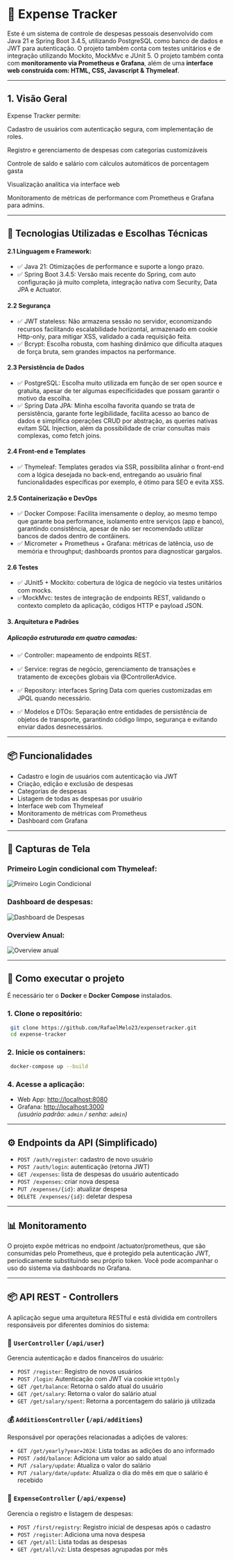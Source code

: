 
# 💸 Expense Tracker

Este é um sistema de controle de despesas pessoais desenvolvido com Java 21 e Spring Boot 3.4.5, utilizando PostgreSQL como banco de dados e JWT para autenticação. O projeto também conta com testes unitários e de integração utilizando Mockito, MockMvc e JUnit 5.
O projeto também conta com **monitoramento via Prometheus e Grafana**, além de uma **interface web construída com: HTML, CSS, Javascript & Thymeleaf**.

---

## 1. Visão Geral
Expense Tracker permite:

Cadastro de usuários com autenticação segura, com implementação de roles.

Registro e gerenciamento de despesas com categorias customizáveis

Controle de saldo e salário com cálculos automáticos de porcentagem gasta

Visualização analítica via interface web

Monitoramento de métricas de performance com Prometheus e Grafana para admins.

---

## 🔧 Tecnologias Utilizadas e Escolhas Técnicas

#### 2.1 Linguagem e Framework:
- ✅ Java 21: Otimizações de performance e suporte a longo prazo.
- ✅ Spring Boot 3.4.5: Versão mais recente do Spring, com auto configuração já muito completa, integração nativa com Security, Data JPA e Actuator.
#### 2.2 Segurança 
- ✅ JWT stateless: Não armazena sessão no servidor, economizando recursos facilitando escalabilidade horizontal, armazenado em cookie Http-only, para mitigar XSS, validado a cada requisição feita.
- ✅ Bcrypt: Escolha robusta, com hashing dinâmico que dificulta ataques de força bruta, sem grandes impactos na performance.
#### 2.3 Persistência de Dados
- ✅ PostgreSQL: Escolha muito utilizada em função de ser open source e gratuita, apesar de ter algumas especificidades que possam garantir o motivo da escolha.
- ✅ Spring Data JPA: Minha escolha favorita quando se trata de persistência, garante forte legibilidade, facilita acesso ao banco de dados e simplifica operações CRUD por abstração, as queries nativas evitam SQL Injection, além da possibilidade de criar consultas mais complexas, como fetch joins.
#### 2.4 Front-end e Templates
- ✅ Thymeleaf: Templates gerados via SSR, possibilita alinhar o front-end com a lógica desejada no back-end, entregando ao usuário final funcionalidades específicas por exemplo, é ótimo para SEO e evita XSS.
#### 2.5 Containerização e DevOps
- ✅ Docker Compose: Facilita imensamente o deploy, ao mesmo tempo que garante boa performance, isolamento entre serviços (app e banco), garantindo consistência, apesar de não ser recomendado utilizar bancos de dados dentro de contâiners.
- ✅ Micrometer + Prometheus + Grafana: métricas de latência, uso de memória e throughput; dashboards prontos para diagnosticar gargalos.
#### 2.6 Testes
- ✅ JUnit5 + Mockito: cobertura de lógica de negócio via testes unitários com mocks.
- ✅MockMvc: testes de integração de endpoints REST, validando o contexto completo da aplicação, códigos HTTP e payload JSON.

#### 3. Arquitetura e Padrões

##### Aplicação estruturada em quatro camadas:

- ✅ Controller: mapeamento de endpoints REST.

- ✅ Service: regras de negócio, gerenciamento de transações e tratamento de exceções globais via @ControllerAdvice.

- ✅ Repository: interfaces Spring Data com queries customizadas em JPQL quando necessário.

- ✅ Modelos e DTOs: Separação entre entidades de persistência de objetos de transporte, garantindo código limpo, segurança e evitando enviar dados desnecessários.

---
## 📦 Funcionalidades

- Cadastro e login de usuários com autenticação via JWT
- Criação, edição e exclusão de despesas
- Categorias de despesas
- Listagem de todas as despesas por usuário
- Interface web com Thymeleaf
- Monitoramento de métricas com Prometheus
- Dashboard com Grafana

---
## 📸 Capturas de Tela

### Primeiro Login condicional com Thymeleaf:
![Primeiro Login Condicional](./screenshots/first-login.png)

### Dashboard de despesas:
![Dashboard de Despesas](./screenshots/main-page.png)

### Overview Anual:
![Overview anual](./screenshots/calendar.png)

---

## 🚀 Como executar o projeto

É necessário ter o **Docker** e **Docker Compose** instalados.

### 1. Clone o repositório:

```bash
 git clone https://github.com/RafaelMelo23/expensetracker.git
 cd expense-tracker
```

### 2. Inicie os containers:

```bash
 docker-compose up --build
```

### 4. Acesse a aplicação:

- Web App: [http://localhost:8080](http://localhost:8080)
- Grafana: [http://localhost:3000](http://localhost:3000)  
  *(usuário padrão: `admin` / senha: `admin`)*

---

## ⚙️ Endpoints da API (Simplificado)

- `POST /auth/register`: cadastro de novo usuário
- `POST /auth/login`: autenticação (retorna JWT)
- `GET /expenses`: lista de despesas do usuário autenticado
- `POST /expenses`: criar nova despesa
- `PUT /expenses/{id}`: atualizar despesa
- `DELETE /expenses/{id}`: deletar despesa

---

## 📊 Monitoramento

O projeto expõe métricas no endpoint /actuator/prometheus, que são consumidas pelo Prometheus, que é protegido pela autenticação JWT, periodicamente substituindo seu próprio token. Você pode acompanhar o uso do sistema via dashboards no Grafana.

---

## 📦 API REST - Controllers

A aplicação segue uma arquitetura RESTful e está dividida em controllers responsáveis por diferentes domínios do sistema:

### 🔐 `UserController` (`/api/user`)
Gerencia autenticação e dados financeiros do usuário:

- `POST /register`: Registro de novos usuários
- `POST /login`: Autenticação com JWT via cookie `HttpOnly`
- `GET /get/balance`: Retorna o saldo atual do usuário
- `GET /get/salary`: Retorna o valor do salário atual
- `GET /get/salary/spent`: Retorna a porcentagem do salário já utilizada

### 💰 `AdditionsController` (`/api/additions`)
Responsável por operações relacionadas a adições de valores:

- `GET /get/yearly?year=2024`: Lista todas as adições do ano informado
- `POST /add/balance`: Adiciona um valor ao saldo atual
- `PUT /salary/update`: Atualiza o valor do salário
- `PUT /salary/date/update`: Atualiza o dia do mês em que o salário é recebido

### 🧾 `ExpenseController` (`/api/expense`)
Gerencia o registro e listagem de despesas:

- `POST /first/registry`: Registro inicial de despesas após o cadastro
- `POST /register`: Adiciona uma nova despesa
- `GET /get/all`: Lista todas as despesas
- `GET /get/all/v2`: Lista despesas agrupadas por mês  
